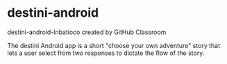 # destini-android
destini-android-lnbatioco created by GitHub Classroom

The destini Android app is a short "choose your own adventure" story that lets a user select from two responses to dictate the flow of the story. 
